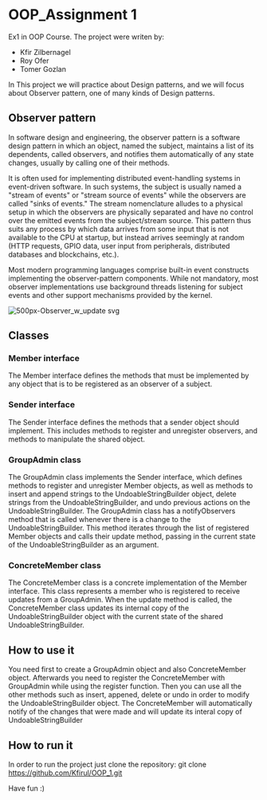 # OOP_Assignment 1 #
Ex1 in OOP Course. The project were writen by:

* Kfir Zilbernagel
* Roy Ofer
* Tomer Gozlan

In This project we will practice about Design patterns, and we will focus about Observer pattern, one of many kinds of Design patterns.
## Observer pattern ##
In software design and engineering, the observer pattern is a software design pattern in which an object, named the subject, maintains a list of its dependents, called observers, and notifies them automatically of any state changes, usually by calling one of their methods.

It is often used for implementing distributed event-handling systems in event-driven software. In such systems, the subject is usually named a "stream of events" or "stream source of events" while the observers are called "sinks of events." The stream nomenclature alludes to a physical setup in which the observers are physically separated and have no control over the emitted events from the subject/stream source. This pattern thus suits any process by which data arrives from some input that is not available to the CPU at startup, but instead arrives seemingly at random (HTTP requests, GPIO data, user input from peripherals, distributed databases and blockchains, etc.).

Most modern programming languages comprise built-in event constructs implementing the observer-pattern components. While not mandatory, most observer implementations use background threads listening for subject events and other support mechanisms provided by the kernel.

![500px-Observer_w_update svg](https://user-images.githubusercontent.com/99495429/209857130-0170c3d6-84c9-4785-8949-c8ebf938bf44.png)

## Classes ##
### Member interface ###
The Member interface defines the methods that must be implemented by any object that is to be registered as an observer of a subject.

### Sender interface ###
The Sender interface defines the methods that a sender object should implement. This includes methods to register and unregister observers, and methods to manipulate the shared object.

### GroupAdmin class ###
The GroupAdmin class implements the Sender interface, which defines methods to register and unregister Member objects, as well as methods to insert and append strings to the UndoableStringBuilder object, delete strings from the UndoableStringBuilder, and undo previous actions on the UndoableStringBuilder.
The GroupAdmin class has a notifyObservers method that is called whenever there is a change to the UndoableStringBuilder. This method iterates through the list of registered Member objects and calls their update method, passing in the current state of the UndoableStringBuilder as an argument.

### ConcreteMember class ###
The ConcreteMember class is a concrete implementation of the Member interface. This class represents a member who is registered to receive updates from a GroupAdmin. When the update method is called, the ConcreteMember class updates its internal copy of the UndoableStringBuilder object with the current state of the shared UndoableStringBuilder.

## How to use it ##
You need first to create a GroupAdmin object and also ConcreteMember object.
Afterwards you need to register the ConcreteMember with GroupAdmin while using the register function.
Then you can use all the other methods such as insert, appened, delete or undo in order to modify the UndoableStringBuilder object.
The ConcreteMember will automatically notify of the changes that were made and will update its interal copy of UndoableStringBuilder

## How to run it ##
In order to run the project just clone the repository:
git clone https://github.com/Kfirul/OOP_1.git

Have fun :)
